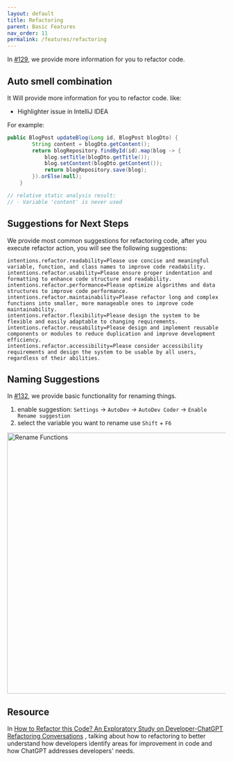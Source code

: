 ```yaml
---
layout: default
title: Refactoring
parent: Basic Features
nav_order: 11
permalink: /features/refactoring
---
```


In [#129](https://github.com/unit-mesh/auto-dev/issues/129), we provide more information for you to refactor code.

## Auto smell combination

It Will provide more information for you to refactor code. like:

- Highlighter issue in IntelliJ IDEA

For example:

```java
public BlogPost updateBlog(Long id, BlogPost blogDto) {
        String content = blogDto.getContent();
        return blogRepository.findById(id).map(blog -> {
            blog.setTitle(blogDto.getTitle());
            blog.setContent(blogDto.getContent());
            return blogRepository.save(blog);
        }).orElse(null);
    }

// relative static analysis result:
// - Variable 'content' is never used
```

## Suggestions for Next Steps

We provide most common suggestions for refactoring code, after you execute refactor action, you will see the following suggestions:

```
intentions.refactor.readability=Please use concise and meaningful variable, function, and class names to improve code readability.
intentions.refactor.usability=Please ensure proper indentation and formatting to enhance code structure and readability.
intentions.refactor.performance=Please optimize algorithms and data structures to improve code performance.
intentions.refactor.maintainability=Please refactor long and complex functions into smaller, more manageable ones to improve code maintainability.
intentions.refactor.flexibility=Please design the system to be flexible and easily adaptable to changing requirements.
intentions.refactor.reusability=Please design and implement reusable components or modules to reduce duplication and improve development efficiency.
intentions.refactor.accessibility=Please consider accessibility requirements and design the system to be usable by all users, regardless of their abilities.
```

## Naming Suggestions

In [#132](https://github.com/unit-mesh/auto-dev/issues/132), we provide basic functionality for renaming things.

1. enable suggestion: `Settings` -> `AutoDev` -> `AutoDev Coder` -> `Enable Rename suggestion`
2. select the variable you want to rename use `Shift` + `F6`

<img src="https://unitmesh.cc/auto-dev/autodev-rename.png" alt="Rename Functions" width="600px"/>

## Resource

In [How to Refactor this Code? An Exploratory Study on Developer-ChatGPT Refactoring Conversations](https://arxiv.org/abs/2402.06013) ,
talking about how to refactoring to better understand how developers identify areas for improvement in code
and how ChatGPT addresses developers' needs. 
